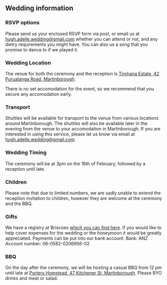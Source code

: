 ## Wedding information


### RSVP options

Please send us your enclosed RSVP form via post, or email us at [hugh.adelle.wedding@gmail.com](mailto:hugh.adelle.wedding@gmail.com) whether you can attend or not, and any dietry requirements you might have.  You can also us a song that you promise to dance to if we played it.

### Wedding Location

The venue for both the ceremony and the reception is [Tirohana Estate, 42 Puruatanga Road, Martinborough](https://www.google.com/maps?q=42+Puruatanga+Road,+Wellington+5711,+New+Zealand).

There is no set accomodation for the event, so we recommend that you secure any accomodation early.

### Transport

Shuttles will be available for transport to the venue from various locations around Martinborough.  The shuttles will also be available later in the evening from the venue to your accomodation in Martinborough.  If you are interested in using this service, please let us know via email at [hugh.adelle.wedding@gmail.com](mailto:hugh.adelle.wedding@gmail.com).

### Wedding Timing

The ceremony will be at 3pm on the 16th of February, followed by a reception until late.

### Children

Please note that due to limited numbers, we are sadly unable to extend the reception invitation to children, however they are welcome at the ceremony and the BBQ.

### Gifts

We have a registry at Briscoes [which you can find here](https://www.briscoes.co.nz/default.aspx?Z=giftregistry&action=view&id=ADA2EF07-F2A0-4B35-8640-968F933CC81B&order=0). If you would like to help cover expenses for the wedding or the honeymoon it would be greatly appreciated. Payments can be put into our bank account:
Bank: ANZ
Account number: 06-0582-0206956-02

### BBQ

On the day after the ceremony, we will be hosting a casual BBQ from 12 pm until late at [Porters Homstead, 47 Kitchener St, Martinborough](https://www.google.com/maps/place/47+Kitchener+St,+Martinborough+5711).  Please BYO drinks and meat or salad.


